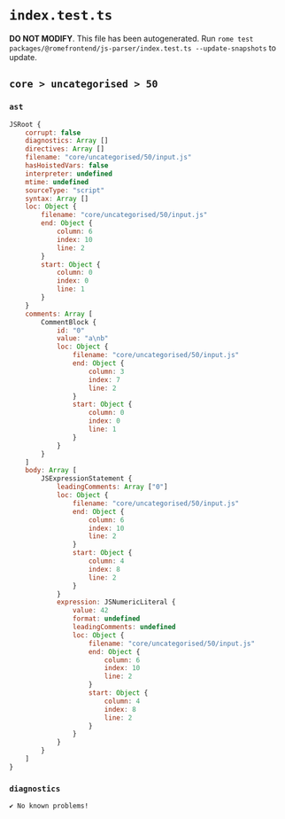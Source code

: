 # `index.test.ts`

**DO NOT MODIFY**. This file has been autogenerated. Run `rome test packages/@romefrontend/js-parser/index.test.ts --update-snapshots` to update.

## `core > uncategorised > 50`

### `ast`

```javascript
JSRoot {
	corrupt: false
	diagnostics: Array []
	directives: Array []
	filename: "core/uncategorised/50/input.js"
	hasHoistedVars: false
	interpreter: undefined
	mtime: undefined
	sourceType: "script"
	syntax: Array []
	loc: Object {
		filename: "core/uncategorised/50/input.js"
		end: Object {
			column: 6
			index: 10
			line: 2
		}
		start: Object {
			column: 0
			index: 0
			line: 1
		}
	}
	comments: Array [
		CommentBlock {
			id: "0"
			value: "a\nb"
			loc: Object {
				filename: "core/uncategorised/50/input.js"
				end: Object {
					column: 3
					index: 7
					line: 2
				}
				start: Object {
					column: 0
					index: 0
					line: 1
				}
			}
		}
	]
	body: Array [
		JSExpressionStatement {
			leadingComments: Array ["0"]
			loc: Object {
				filename: "core/uncategorised/50/input.js"
				end: Object {
					column: 6
					index: 10
					line: 2
				}
				start: Object {
					column: 4
					index: 8
					line: 2
				}
			}
			expression: JSNumericLiteral {
				value: 42
				format: undefined
				leadingComments: undefined
				loc: Object {
					filename: "core/uncategorised/50/input.js"
					end: Object {
						column: 6
						index: 10
						line: 2
					}
					start: Object {
						column: 4
						index: 8
						line: 2
					}
				}
			}
		}
	]
}
```

### `diagnostics`

```
✔ No known problems!

```
